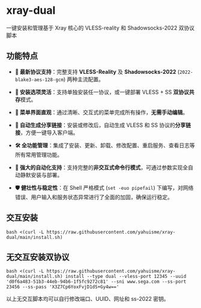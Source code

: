 # xray-dual
一键安装和管理基于 Xray 核心的 VLESS-reality 和 Shadowsocks-2022 双协议脚本

## 功能特点

* **🚀 最新协议支持**：完整支持 **VLESS-Reality** 及 **Shadowsocks-2022** (`2022-blake3-aes-128-gcm`) 两种主流配置。

* **🔧 安装选项灵活**：支持单独安装任一协议，或一键部署 VLESS + SS **双协议共存**模式。

* **📱 菜单界面直观**：通过清晰、交互式的菜单完成所有操作，**无需手动编辑**。

* **🔗 自动生成分享链接**：安装或修改后，自动生成 VLESS 和 SS 协议的**分享链接**，方便一键导入客户端。

* **🛠️ 全功能管理**：集成了安装、更新、卸载、修改配置、重启服务、查看日志等所有常用管理功能。

* **🤖 强大的自动化支持**：支持完整的**非交互式命令行模式**，可通过参数实现全自动静默安装与部署。

* **🛡️ 健壮性与稳定性**：在 Shell 严格模式 (`set -euo pipefail`) 下编写，对网络错误、用户输入和服务状态异常进行了全面的加固，确保运行稳定。

## 交互安装
```
bash <(curl -L https://raw.githubusercontent.com/yahuisme/xray-dual/main/install.sh)
```

## 无交互安装双协议
```
bash <(curl -L https://raw.githubusercontent.com/yahuisme/xray-dual/main/install.sh) install --type dual --vless-port 12345 --uuid 'd0f6a483-51b3-44eb-94b6-1f5fc9272c81' --sni www.sega.com --ss-port 23456 --ss-pass 'X3Z7Cp6YoxFvjD1dS+Gy4w=='
```

以上无交互脚本均可以自行修改端口、UUID、网址和 ss-2022 密钥。
